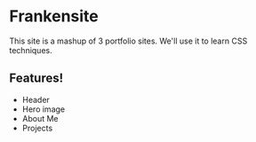 
# Frankensite

This site is a mashup of 3 portfolio sites.
We'll use it to learn CSS techniques.

## Features!

- Header
- Hero image
- About Me
- Projects
